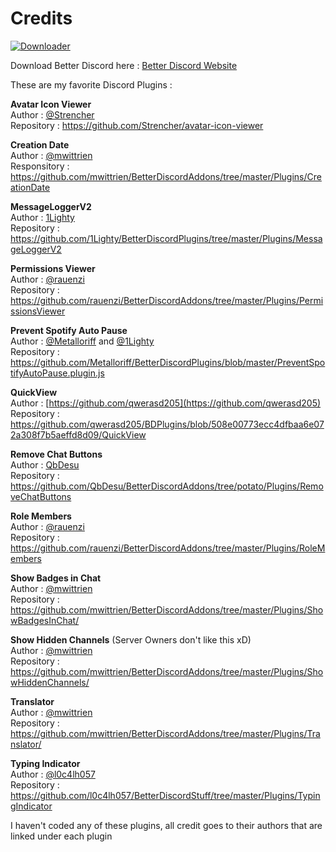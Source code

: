 # Credits

[![Downloader][Download-badge]][Download-link]<br/>

[Download-link]: https://minhaskamal.github.io/DownGit/#/home?url=https://github.com/MaxiAmZocken/Better-Discord-Plugins/tree/main/Plugins
[Download-badge]: https://img.shields.io/badge/Download-↓-brightgreen

Download Better Discord here : [Better Discord Website](https://betterdiscord.app/)

These are my favorite Discord Plugins :

**Avatar Icon Viewer**<br/>
Author : [@Strencher](https://github.com/Strencher)<br/>
Repository : https://github.com/Strencher/avatar-icon-viewer

**Creation Date**<br/>
Author : [@mwittrien](https://github.com/mwittrien)<br/>
Responsitory : https://github.com/mwittrien/BetterDiscordAddons/tree/master/Plugins/CreationDate

**MessageLoggerV2**<br/>
Author : [1Lighty](https://github.com/1Lighty)<br/>
Repository : https://github.com/1Lighty/BetterDiscordPlugins/tree/master/Plugins/MessageLoggerV2

**Permissions Viewer**<br/>
Author : [@rauenzi](https://github.com/rauenzi)<br/>
Repository : https://github.com/rauenzi/BetterDiscordAddons/tree/master/Plugins/PermissionsViewer

**Prevent Spotify Auto Pause**<br/>
Author : [@Metalloriff](https://github.com/Metalloriff) and [@1Lighty](https://github.com/1Lighty)<br/>
Repository : https://github.com/Metalloriff/BetterDiscordPlugins/blob/master/PreventSpotifyAutoPause.plugin.js

**QuickView**<br/>
Author : [https://github.com/qwerasd205](https://github.com/qwerasd205)<br/>
Repository : https://github.com/qwerasd205/BDPlugins/blob/508e00773ecc4dfbaa6e072a308f7b5aeffd8d09/QuickView

**Remove Chat Buttons**<br/>
Author : [QbDesu](https://github.com/QbDesu)<br/>
Repository : https://github.com/QbDesu/BetterDiscordAddons/tree/potato/Plugins/RemoveChatButtons

**Role Members**<br/>
Author : [@rauenzi](https://github.com/rauenzi)<br/>
Repository : https://github.com/rauenzi/BetterDiscordAddons/tree/master/Plugins/RoleMembers

**Show Badges in Chat**<br/>
Author : [@mwittrien](https://github.com/mwittrien)<br/>
Repository : https://github.com/mwittrien/BetterDiscordAddons/tree/master/Plugins/ShowBadgesInChat/

**Show Hidden Channels** (Server Owners don't like this xD)<br/>
Author : [@mwittrien](https://github.com/mwittrien)<br/>
Repository : https://github.com/mwittrien/BetterDiscordAddons/tree/master/Plugins/ShowHiddenChannels/

**Translator**<br/>
Author : [@mwittrien](https://github.com/mwittrien)<br/>
Repository : https://github.com/mwittrien/BetterDiscordAddons/tree/master/Plugins/Translator/

**Typing Indicator**<br/>
Author : [@l0c4lh057](https://github.com/l0c4lh057)<br/>
Repository : https://github.com/l0c4lh057/BetterDiscordStuff/tree/master/Plugins/TypingIndicator


I haven't coded any of these plugins, all credit goes to their authors that are linked under each plugin
